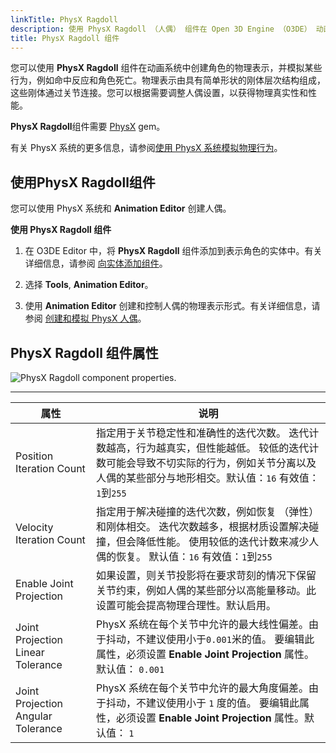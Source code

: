 ```yaml
---
linkTitle: PhysX Ragdoll
description: 使用 PhysX Ragdoll （人偶） 组件在 Open 3D Engine （O3DE） 动画编辑器中创建角色的物理表示。
title: PhysX Ragdoll 组件
---
```




您可以使用 **PhysX Ragdoll** 组件在动画系统中创建角色的物理表示，并模拟某些行为，例如命中反应和角色死亡。物理表示由具有简单形状的刚体层次结构组成，这些刚体通过关节连接。您可以根据需要调整人偶设置，以获得物理真实性和性能。

**PhysX Ragdoll**组件需要 [PhysX](/docs/user-guide/gems/reference/physics/nvidia/physx/) gem。

有关 PhysX 系统的更多信息，请参阅[使用 PhysX 系统模拟物理行为](/docs/user-guide/interactivity/physics/nvidia-physx/)。

## 使用PhysX Ragdoll组件 

您可以使用 PhysX 系统和 **Animation Editor** 创建人偶。

**使用 PhysX Ragdoll 组件**

1. 在 O3DE Editor 中，将 **PhysX Ragdoll** 组件添加到表示角色的实体中。有关详细信息，请参阅 [向实体添加组件](/docs/user-guide/components/reference/#adding-components-to-an-entity)。

1. 选择 **Tools**, **Animation Editor**。

1. 使用 **Animation Editor** 创建和控制人偶的物理表示形式。有关详细信息，请参阅 [创建和模拟 PhysX 人偶](/docs/user-guide/visualization/animation/animation-editor/creating-and-simulating-physx-ragdoll/)。

## PhysX Ragdoll 组件属性 

![PhysX Ragdoll component properties.](/images/user-guide/component/physx/ui-physx-ragdoll-component-properties.png)


****

| 属性 | 说明 |
| --- | --- |
| Position Iteration Count |  指定用于关节稳定性和准确性的迭代次数。 迭代计数越高，行为越真实，但性能越低。 较低的迭代计数可能会导致不切实际的行为，例如关节分离以及人偶的某些部分与地形相交。默认值：`16` 有效值：`1`到`255`  |
| Velocity Iteration Count |  指定用于解决碰撞的迭代次数，例如恢复 （弹性） 和刚体相交。 迭代次数越多，根据材质设置解决碰撞，但会降低性能。 使用较低的迭代计数来减少人偶的恢复。 默认值：`16` 有效值：`1`到`255`  |
| Enable Joint Projection |  如果设置，则关节投影将在要求苛刻的情况下保留关节约束，例如人偶的某些部分以高能量移动。此设置可能会提高物理合理性。默认启用。  |
| Joint Projection Linear Tolerance |  PhysX 系统在每个关节中允许的最大线性偏差。由于抖动，不建议使用小于`0.001`米的值。 要编辑此属性，必须设置 **Enable Joint Projection** 属性。默认值： `0.001`  |
| Joint Projection Angular Tolerance |  PhysX 系统在每个关节中允许的最大角度偏差。由于抖动，不建议使用小于 `1` 度的值。 要编辑此属性，必须设置 **Enable Joint Projection** 属性。默认值： `1`  |
